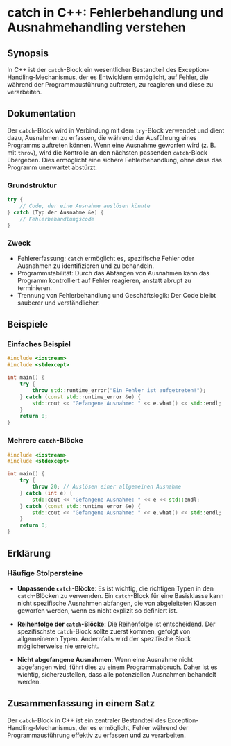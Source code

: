 <!--
Meta Description: # catch in C++: Fehlerbehandlung und Ausnahmehandling verstehen ## Synopsis In C++ ist der `catch`-Block ein wesentlicher Bestandteil des Exception-Ha...
Meta Keywords: catch, der, std, block, ausnahme
-->

# catch in C++: Fehlerbehandlung und Ausnahmehandling verstehen

## Synopsis
In C++ ist der `catch`-Block ein wesentlicher Bestandteil des Exception-Handling-Mechanismus, der es Entwicklern ermöglicht, auf Fehler, die während der Programmausführung auftreten, zu reagieren und diese zu verarbeiten.

## Dokumentation
Der `catch`-Block wird in Verbindung mit dem `try`-Block verwendet und dient dazu, Ausnahmen zu erfassen, die während der Ausführung eines Programms auftreten können. Wenn eine Ausnahme geworfen wird (z. B. mit `throw`), wird die Kontrolle an den nächsten passenden `catch`-Block übergeben. Dies ermöglicht eine sichere Fehlerbehandlung, ohne dass das Programm unerwartet abstürzt.

### Grundstruktur
```cpp
try {
    // Code, der eine Ausnahme auslösen könnte
} catch (Typ der Ausnahme &e) {
    // Fehlerbehandlungscode
}
```

### Zweck
- Fehlererfassung: `catch` ermöglicht es, spezifische Fehler oder Ausnahmen zu identifizieren und zu behandeln.
- Programmstabilität: Durch das Abfangen von Ausnahmen kann das Programm kontrolliert auf Fehler reagieren, anstatt abrupt zu terminieren.
- Trennung von Fehlerbehandlung und Geschäftslogik: Der Code bleibt sauberer und verständlicher.

## Beispiele
### Einfaches Beispiel
```cpp
#include <iostream>
#include <stdexcept>

int main() {
    try {
        throw std::runtime_error("Ein Fehler ist aufgetreten!");
    } catch (const std::runtime_error &e) {
        std::cout << "Gefangene Ausnahme: " << e.what() << std::endl;
    }
    return 0;
}
```

### Mehrere `catch`-Blöcke
```cpp
#include <iostream>
#include <stdexcept>

int main() {
    try {
        throw 20; // Auslösen einer allgemeinen Ausnahme
    } catch (int e) {
        std::cout << "Gefangene Ausnahme: " << e << std::endl;
    } catch (const std::runtime_error &e) {
        std::cout << "Gefangene Ausnahme: " << e.what() << std::endl;
    }
    return 0;
}
```

## Erklärung
### Häufige Stolpersteine
- **Unpassende `catch`-Blöcke**: Es ist wichtig, die richtigen Typen in den `catch`-Blöcken zu verwenden. Ein `catch`-Block für eine Basisklasse kann nicht spezifische Ausnahmen abfangen, die von abgeleiteten Klassen geworfen werden, wenn es nicht explizit so definiert ist.
  
- **Reihenfolge der `catch`-Blöcke**: Die Reihenfolge ist entscheidend. Der spezifischste `catch`-Block sollte zuerst kommen, gefolgt von allgemeineren Typen. Andernfalls wird der spezifische Block möglicherweise nie erreicht.

- **Nicht abgefangene Ausnahmen**: Wenn eine Ausnahme nicht abgefangen wird, führt dies zu einem Programmabbruch. Daher ist es wichtig, sicherzustellen, dass alle potenziellen Ausnahmen behandelt werden.

## Zusammenfassung in einem Satz
Der `catch`-Block in C++ ist ein zentraler Bestandteil des Exception-Handling-Mechanismus, der es ermöglicht, Fehler während der Programmausführung effektiv zu erfassen und zu verarbeiten.